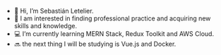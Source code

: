 - 👋 Hi, I’m Sebastián Letelier.
- 👀 I am interested in finding professional practice and acquiring new skills and knowledge.
- 💻 I’m currently learning MERN Stack, Redux Toolkit and AWS Cloud.
- 🔜 the next thing I will be studying is Vue.js and Docker.




